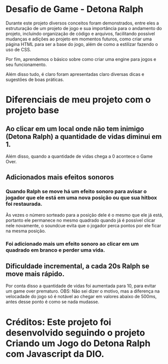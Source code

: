 # Desafio de Game - Detona Ralph

Durante este projeto diversos conceitos foram demonstrados, entre eles a estruturação de um projeto de jogo e sua importância para o andamento do projeto, incluindo organização de código e arquivos, facilitando possível mudanças e adições ao projeto em momentos futuros, como criar uma página HTML para ser a base do jogo, além de como a estilizar fazendo o uso de CSS.

Por fim, aprendemos o básico sobre como criar uma engine para jogos e seu funcionamento. 

Além disso tudo, é claro foram apresentadas claro diversas dicas e sugestões de boas práticas.

# Diferenciais de meu projeto com o projeto base
## Ao clicar em um local onde não tem inimigo (Detona Ralph) a quantidade de vidas diminui em 1.
Além disso, quando a quantidade de vidas chega a 0 acontece o Game Over.

## Adicionados mais efeitos sonoros 
### Quando Ralph se move há um efeito sonoro para avisar o jogador que ele está em uma nova posição ou que sua hitbox foi restaurada. 
Às vezes o número sorteado para a posição dele é o mesmo que ele já está, portanto ele permanece no mesmo quadrado quando já é possível clicar nele novamente, o soundcue evita que o jogador perca pontos por ele ficar na mesma posição.

### Foi adicionado mais um efeito sonoro ao clicar em um quadrado em branco e perder uma vida.

## Dificuldade incremental, a cada 20s Ralph se move mais rápido.
Por conta disso a quantidade de vidas foi aumentada para 10, para evitar um game over prematuro.
OBS: Não sei dizer o motivo, mas a diferença na velocadade do jogo só é notável ao chegar em valores abaixo de 500ms, antes desse ponto é como se nada mudasse.

# Créditos: Este projeto foi desenvolvido seguindo o projeto Criando um Jogo do Detona Ralph com Javascript da DIO.
